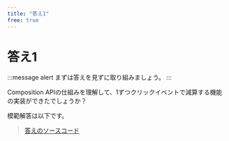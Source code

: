 ```yaml
---
title: "答え1"
free: true
---
```


# 答え1

:::message alert
まずは答えを見ずに取り組みましょう。
:::

Composition APIの仕組みを理解して、1ずつクリックイベントで減算する機能の実装ができたでしょうか？

模範解答は以下です。

> [答えのソースコード](https://github.com/mikinovation/vue-practice/blob/main/composition-api-counter-app-answer/src/App.vue)